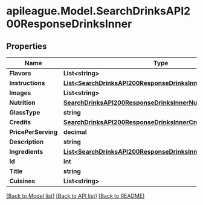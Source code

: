 # apileague.Model.SearchDrinksAPI200ResponseDrinksInner

## Properties

Name | Type | Description | Notes
------------ | ------------- | ------------- | -------------
**Flavors** | **List&lt;string&gt;** |  | [optional] 
**Instructions** | [**List&lt;SearchDrinksAPI200ResponseDrinksInnerInstructionsInner&gt;**](SearchDrinksAPI200ResponseDrinksInnerInstructionsInner.md) |  | [optional] 
**Images** | **List&lt;string&gt;** |  | [optional] 
**Nutrition** | [**SearchDrinksAPI200ResponseDrinksInnerNutrition**](SearchDrinksAPI200ResponseDrinksInnerNutrition.md) |  | [optional] 
**GlassType** | **string** |  | [optional] 
**Credits** | [**SearchDrinksAPI200ResponseDrinksInnerCredits**](SearchDrinksAPI200ResponseDrinksInnerCredits.md) |  | [optional] 
**PricePerServing** | **decimal** |  | [optional] 
**Description** | **string** |  | [optional] 
**Ingredients** | [**List&lt;SearchDrinksAPI200ResponseDrinksInnerIngredientsInner&gt;**](SearchDrinksAPI200ResponseDrinksInnerIngredientsInner.md) |  | [optional] 
**Id** | **int** |  | [optional] 
**Title** | **string** |  | [optional] 
**Cuisines** | **List&lt;string&gt;** |  | [optional] 

[[Back to Model list]](../README.md#documentation-for-models) [[Back to API list]](../README.md#documentation-for-api-endpoints) [[Back to README]](../README.md)

